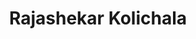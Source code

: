 ---
layout: person
cv_ready: true
kind: person
title: Rajashekar Kolichala
identifier: rako
permalink: /team/rajashekar
redirect_to: https://sites.google.com/view/kolichala-rajashekar/
img: /assets/img/team/P_shekar.jpg
phone: +43 512 507-53247
position: postdoc
category: POST-DOCOTORAL RESEARCHERS
office: ICT 2M05C
email: rajashekar.kolichala@uibk.ac.at
address: Technikerstraße 21A, 6020 Innsbruck, Austria

---
